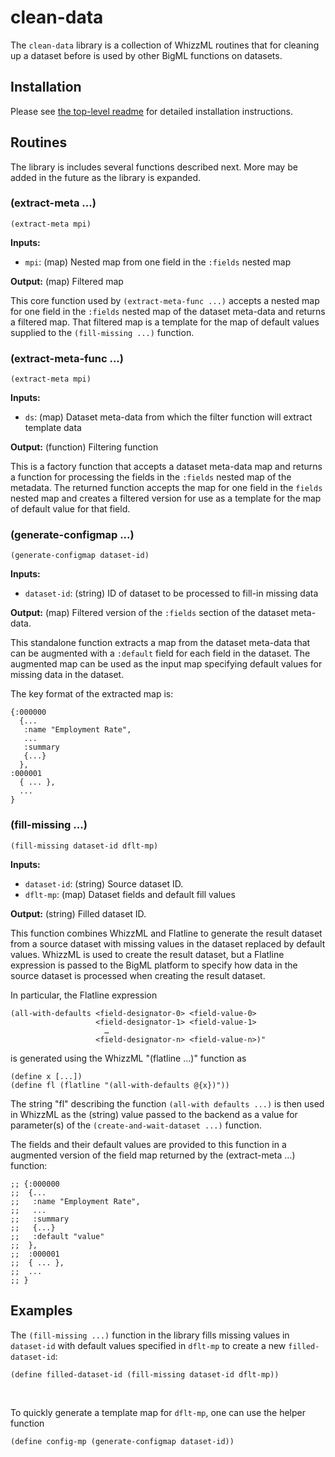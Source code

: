 # clean-data
The `clean-data` library is a collection of WhizzML routines that for cleaning up a dataset before is used by other BigML functions on datasets.

## Installation

Please see [the top-level readme](../readme.md) for detailed installation
instructions.

## Routines
The library is includes several functions described next.  More may be added in the future as the library is expanded.

### (extract-meta ...)
```(extract-meta mpi)```

**Inputs:**
* `mpi`: (map) Nested map from one field in the `:fields` nested map

**Output:** (map) Filtered map

This core function used by `(extract-meta-func ...)` accepts a nested map for one field in the `:fields` nested map of the dataset meta-data and returns a filtered map.  That filtered map is a template for the map of default values supplied to the `(fill-missing ...)` function.


### (extract-meta-func ...)
```(extract-meta mpi)```

**Inputs:**
* `ds`: (map) Dataset meta-data from which the filter function will extract template data

**Output:** (function) Filtering function

This is a factory function that accepts a dataset meta-data map and returns a function for processing the fields in the `:fields` nested map of the metadata.  The returned function accepts the map for one field in the `fields` nested map and creates a filtered version for use as a template for the map of default value for that field.


### (generate-configmap ...)
```(generate-configmap dataset-id)```

**Inputs:**
* `dataset-id`: (string) ID of dataset to be processed to fill-in missing data

**Output:** (map) Filtered version of the `:fields` section of the dataset meta-data.

This standalone function extracts a map from the dataset meta-data that can be augmented with a `:default` field for each field in the dataset. The augmented map can be used as the input map specifying default values for missing data in the dataset.

The key format of the extracted map is:
```
{:000000
  {...
   :name "Employment Rate",
   ...
   :summary
   {...}
  },
:000001
  { ... },
  ...
}
```

### (fill-missing ...)
```(fill-missing dataset-id dflt-mp)```

**Inputs:**
* `dataset-id`: (string) Source dataset ID.
* `dflt-mp`: (map) Dataset fields and default fill values

**Output:** (string) Filled dataset ID.

This function combines WhizzML and Flatline to generate the result dataset from a source dataset with missing values in the dataset replaced by default values. WhizzML is used to create the result dataset, but a Flatline expression is passed to the BigML platform to specify how data in the source dataset is processed when creating the result dataset.

In particular, the Flatline expression
```
(all-with-defaults <field-designator-0> <field-value-0>
                   <field-designator-1> <field-value-1>
                     …
                   <field-designator-n> <field-value-n>)"
```
is generated using the WhizzML "(flatline …)" function as
```
(define x [...])
(define fl (flatline "(all-with-defaults @{x})"))
```

The string "fl" describing the function `(all-with defaults ...)` is then used in WhizzML as the (string) value passed to the backend as a value for parameter(s) of the `(create-and-wait-dataset ...)` function.

The fields and their default values are provided to this function in a augmented version of the field map returned by the (extract-meta …) function:
```
;; {:000000
;;  {...
;;   :name "Employment Rate",
;;   ...
;;   :summary
;;   {...}
;;   :default "value"
;;  },
;;  :000001
;;  { ... },
;;  ...
;; }
```

## Examples

The `(fill-missing ...)` function in the library fills missing values in `dataset-id` with default values specified in `dflt-mp` to create a new `filled-dataset-id`:

```(define filled-dataset-id (fill-missing dataset-id dflt-mp))```

<br>

To quickly generate a template map for `dflt-mp`, one can use the helper function

```(define config-mp (generate-configmap dataset-id))```

